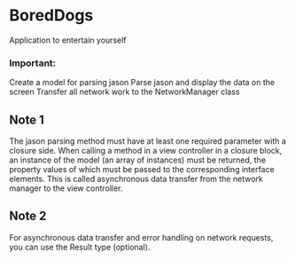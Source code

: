 #  BoredDogs

Application to entertain yourself

### Important:

Create a model for parsing jason
Parse jason and display the data on the screen
Transfer all network work to the NetworkManager class
## Note 1

The jason parsing method must have at least one required parameter with a closure side. When calling a method in a view controller in a closure block, an instance of the model (an array of instances) must be returned, the property values ​​of which must be passed to the corresponding interface elements. This is called asynchronous data transfer from the network manager to the view controller.

## Note 2

For asynchronous data transfer and error handling on network requests, you can use the Result type (optional).
